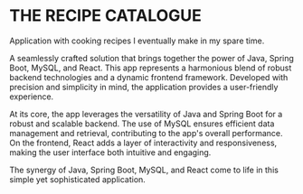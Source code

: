 # THE RECIPE CATALOGUE

Application with cooking recipes I eventually make in my spare time.
 
A seamlessly crafted solution that brings together the power of Java, Spring Boot, MySQL, and React. This app represents a harmonious blend of robust backend technologies and a dynamic frontend framework. Developed with precision and simplicity in mind, the application provides a user-friendly experience.
 
At its core, the app leverages the versatility of Java and Spring Boot for a robust and scalable backend. The use of MySQL ensures efficient data management and retrieval, contributing to the app's overall performance. On the frontend, React adds a layer of interactivity and responsiveness, making the user interface both intuitive and engaging.

The synergy of Java, Spring Boot, MySQL, and React come to life in this simple yet sophisticated application. 
